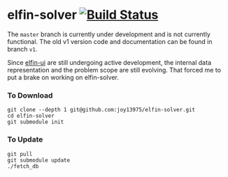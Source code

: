 # elfin-solver [![Build Status](https://travis-ci.com/joy13975/elfin-solver.svg?branch=master)](https://travis-ci.com/joy13975/elfin-solver)

The `master` branch is currently under development and is not currently functional. The old v1 version code and documentation can be found in branch `v1`.

Since [elfin-ui](https://github.com/joy13975/elfin-ui) are still undergoing active development, the internal data representation and the problem scope are still evolving. That forced me to put a brake on 
working on elfin-solver.

### To Download
```
git clone --depth 1 git@github.com:joy13975/elfin-solver.git
cd elfin-solver
git submodule init
```

### To Update
```
git pull
git submodule update
./fetch_db
```